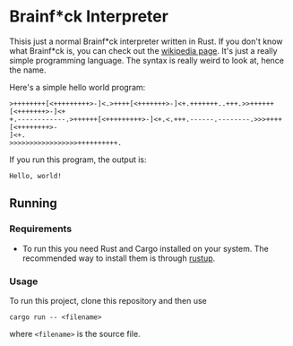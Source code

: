 # Brainf*ck Interpreter

Thisis just a normal Brainf\*ck interpreter written in Rust. If you don't know
what Brainf*ck is, you can check out the [wikipedia page](https://en.wikipedia.org/wiki/Brainfuck#Language_design). It's just a really
simple programming language. The syntax is really weird to look at, hence the
name.

Here's a simple hello world program:

```
>++++++++[<+++++++++>-]<.>++++[<+++++++>-]<+.+++++++..+++.>>++++++[<+++++++>-]<+
+.------------.>++++++[<+++++++++>-]<+.<.+++.------.--------.>>>++++[<++++++++>-
]<+.
>>>>>>>>>>>>>>>>>++++++++++.
```

If you run this program, the output is:

```
Hello, world!
```

## Running

### Requirements

- To run this you need Rust and Cargo installed on your system. The recommended
way to install them is through [rustup](https://rustup.rs/).

### Usage

To run this project, clone this repository and then use

```
cargo run -- <filename>
```

where `<filename>` is the source file.
